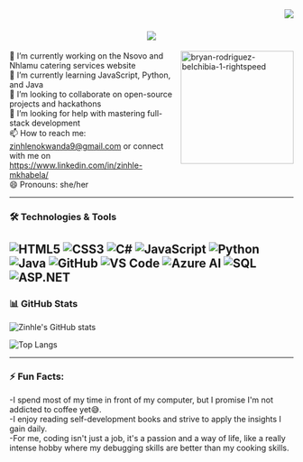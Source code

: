 <img align="right" src="https://visitor-badge.laobi.icu/badge?page_id=salesp07.salesp07" />
<h1 align="center">
    <img src="https://readme-typing-svg.herokuapp.com/?font=Righteous&size=35&color=000000&center=true&vCenter=true&width=500&height=70&duration=4000&lines=Hi+There!+👋;+I'm+Zinhle+Mkhabela!😎+;+An+Aspiring+Full-Stack+Developer👩🏻‍💻;" />
</h1>

<img src="https://github.com/ZinhleMkhabela/ZinhleMkhabela/assets/122616394/de107003-f841-4009-84e6-f6f49f28979d" alt="bryan-rodriguez-belchibia-1-rightspeed" align="right" width="200"/>


🔭 I’m currently working on the Nsovo and Nhlamu catering services website    
🌱 I’m currently learning JavaScript, Python, and Java        
👯 I’m looking to collaborate on open-source projects and hackathons     
🤔 I’m looking for help with mastering full-stack development                           
📫 How to reach me: zinhlenokwanda9@gmail.com or connect with me on https://www.linkedin.com/in/zinhle-mkhabela/  
😄 Pronouns: she/her  


---

### 🛠️ Technologies & Tools

![HTML5](https://img.shields.io/badge/-HTML5-E34F26?logo=html5&logoColor=white&style=flat)
![CSS3](https://img.shields.io/badge/-CSS3-1572B6?logo=css3&logoColor=white&style=flat)
![C#](https://img.shields.io/badge/-C%23-239120?logo=c-sharp&logoColor=white&style=flat)
![JavaScript](https://img.shields.io/badge/-JavaScript-F7DF1E?logo=javascript&logoColor=black&style=flat)
![Python](https://img.shields.io/badge/-Python-3776AB?logo=python&logoColor=white&style=flat)
![Java](https://img.shields.io/badge/-Java-007396?logo=java&logoColor=white&style=flat)
![GitHub](https://img.shields.io/badge/-GitHub-181717?logo=github&logoColor=white&style=flat)
![VS Code](https://img.shields.io/badge/-VS%20Code-007ACC?logo=visual-studio-code&logoColor=white&style=flat)
![Azure AI](https://img.shields.io/badge/-Azure%20AI-0089D6?logo=microsoft-azure&logoColor=white&style=flat)
![SQL](https://img.shields.io/badge/-SQL-4479A1?logo=sql&logoColor=white&style=flat)
![ASP.NET](https://img.shields.io/badge/-ASP.NET-512BD4?logo=dotnet&logoColor=white&style=flat)
---

### 📊 GitHub Stats

![Zinhle's GitHub stats](https://github-readme-stats.vercel.app/api?username=zinhlemkhabela&show_icons=true&theme=radical)

![Top Langs](https://github-readme-stats.vercel.app/api/top-langs/?username=zinhlemkhabela&layout=compact&theme=radical&langs_count=6&hide=python,java)

---

### ⚡ Fun Facts:

-I spend most of my time in front of my computer, but I promise I'm not addicted to coffee yet😅.          
-I enjoy reading self-development books and strive to apply the insights I gain daily.            
-For me, coding isn't just a job, it's a passion and a way of life,  like a really intense hobby where my debugging skills are better than my cooking skills.



